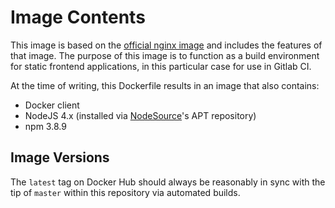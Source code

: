 # Image Contents

This image is based on the [official nginx image](https://hub.docker.com/_/nginx/) and includes the features of that image.
The purpose of this image is to function as a build environment for static frontend applications, in this particular case for use in Gitlab CI.

At the time of writing, this Dockerfile results in an image that also contains:

* Docker client
* NodeJS 4.x (installed via [NodeSource](https://github.com/nodesource/distributions#debinstall)'s APT repository)
* npm 3.8.9

## Image Versions

The `latest` tag on Docker Hub should always be reasonably in sync with the tip of `master` within this repository via automated builds. 


